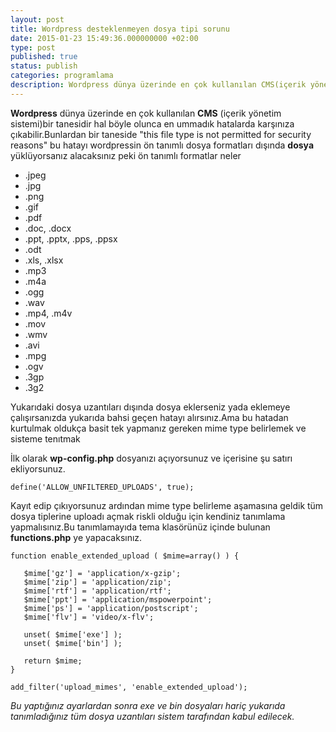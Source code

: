 ```yaml
---
layout: post
title: Wordpress desteklenmeyen dosya tipi sorunu
date: 2015-01-23 15:49:36.000000000 +02:00
type: post
published: true
status: publish
categories: programlama
description: Wordpress dünya üzerinde en çok kullanılan CMS(içerik yönetim sistemi)bir tanesidir hal böyle olunca en ummadık hatalarda karşınıza çıkabilir.Bunlardan
---
```

**Wordpress** dünya üzerinde en çok kullanılan **CMS** (içerik yönetim sistemi)bir tanesidir hal böyle olunca en ummadık hatalarda karşınıza çıkabilir.Bunlardan bir taneside "this file type is not permitted for security reasons" bu hatayı wordpressin ön tanımlı dosya formatları dışında **dosya** yüklüyorsanız alacaksınız peki ön tanımlı formatlar neler


- .jpeg
- .jpg
- .png
- .gif
- .pdf
- .doc, .docx
- .ppt, .pptx, .pps, .ppsx
- .odt
- .xls, .xlsx
- .mp3
- .m4a
- .ogg
- .wav
- .mp4, .m4v
- .mov
- .wmv
- .avi
- .mpg
- .ogv
- .3gp
- .3g2


Yukarıdaki dosya uzantıları dışında dosya eklerseniz yada eklemeye çalışırsanızda yukarıda bahsi geçen hatayı alırsınız.Ama bu hatadan kurtulmak oldukça basit tek yapmanız gereken mime type belirlemek ve sisteme tenıtmak

İlk olarak **wp-config.php** dosyanızı açıyorsunuz ve içerisine şu satırı ekliyorsunuz.

    define('ALLOW_UNFILTERED_UPLOADS', true);

Kayıt edip çıkıyorsunuz ardından mime type belirleme aşamasına geldik tüm dosya tiplerine uploadı açmak riskli olduğu için kendiniz tanımlama yapmalısınız.Bu tanımlamayıda tema klasörünüz içinde bulunan **functions.php** ye yapacaksınız.

    function enable_extended_upload ( $mime=array() ) {

       $mime['gz'] = 'application/x-gzip';
       $mime['zip'] = 'application/zip';
       $mime['rtf'] = 'application/rtf';
       $mime['ppt'] = 'application/mspowerpoint';
       $mime['ps'] = 'application/postscript';
       $mime['flv'] = 'video/x-flv';

       unset( $mime['exe'] );
       unset( $mime['bin'] );

       return $mime;
    }

    add_filter('upload_mimes', 'enable_extended_upload');

_Bu yaptığınız ayarlardan sonra exe ve bin dosyaları hariç yukarıda tanımladığınız tüm dosya uzantıları sistem tarafından kabul edilecek._
